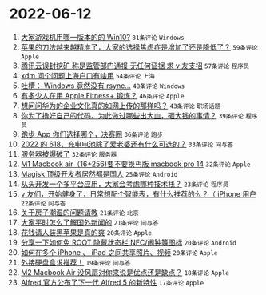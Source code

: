# 2022-06-12

1. [大家游戏机用哪一版本的的 Win10?](https://www.v2ex.com/t/859017) `81条评论` `Windows`
1. [苹果的刀法越来越精准了，大家的选择焦虑症是增加了还是降低了？](https://www.v2ex.com/t/859055) `59条评论` `Apple`
1. [腾讯云误封挖矿 称是监管部门通报 无任何证据 求 v 友支招](https://www.v2ex.com/t/859088) `57条评论` `程序员`
1. [xdm 问个问题上海户口有啥用](https://www.v2ex.com/t/859060) `54条评论` `上海`
1. [吐槽： Windows 竟然没有 rsync...](https://www.v2ex.com/t/859114) `48条评论` `Windows`
1. [有多少人在用 Apple Fitness+ 锻炼？](https://www.v2ex.com/t/859026) `46条评论` `Apple`
1. [想问问华为的企业文化真的如网上传的那样吗？](https://www.v2ex.com/t/859086) `43条评论` `职场话题`
1. [你为了撸好自己的代码，为此做过哪些出大血，砸大钱的事情？](https://www.v2ex.com/t/859118) `39条评论` `程序员`
1. [跑步 App 你们选择哪个，决赛圈](https://www.v2ex.com/t/859020) `36条评论` `跑步`
1. [2022 的 618，充电电池除了爱老婆还有什么可选的？](https://www.v2ex.com/t/859033) `33条评论` `问与答`
1. [服务器被爆破了](https://www.v2ex.com/t/859022) `32条评论` `服务器`
1. [M1 Macbook air（16+256)要不要换丐版 macbook pro 14](https://www.v2ex.com/t/859030) `32条评论` `Apple`
1. [Magisk 顶级开发者居然都是国人](https://www.v2ex.com/t/859097) `25条评论` `Android`
1. [从头开发一个多平台应用，大家会考虑哪种技术栈？](https://www.v2ex.com/t/859150) `23条评论` `程序员`
1. [v 友们，开始健身了，日常想配个智能表，有什么推荐的么？（ iPhone 用户](https://www.v2ex.com/t/859061) `22条评论` `问与答`
1. [关于房子潮湿的问题请教](https://www.v2ex.com/t/859041) `21条评论` `北京`
1. [大家平时怎么了解国外新闻的](https://www.v2ex.com/t/859034) `21条评论` `问与答`
1. [花钱请人装黑苹果是真的爽](https://www.v2ex.com/t/859142) `20条评论` `Apple`
1. [分享一下如何免 ROOT 隐藏状态栏 NFC/闹钟等图标](https://www.v2ex.com/t/859057) `20条评论` `Android`
1. [如何在多个 iPhone 、 iPad 之间共享照片、视频](https://www.v2ex.com/t/859016) `20条评论` `Apple`
1. [外接硬盘盒求推荐！](https://www.v2ex.com/t/859023) `19条评论` `问与答`
1. [M2 Macbook Air 没风扇对你来说是优点还是缺点？](https://www.v2ex.com/t/859108) `18条评论` `Apple`
1. [Alfred 官方公布了下一代 Alfred 5 的新特性](https://www.v2ex.com/t/859128) `17条评论` `Apple`
